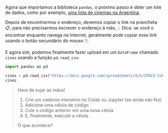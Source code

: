 Agora que importamos a biblioteca `pandas`, o próximo passo é obter um lote de dados, como por exemplo, [uma lista de cinemas na Argentina](https://docs.google.com/spreadsheets/d/e/2PACX-1vRSa9oM9fC-QlT7VOeGhZQtrWnlNSTsk3U8DWGTOXUWtPH6u9o5O5eZ0kTg8mFTwAn9vMdGRK7o2SPB/pub?gid=969960562&single=true&output=csv),

Depois de encontrarmos o endereço, devemos copiar o link na prancheta 📋, para não precisarmos escrever o endereço à mão, 💡 Dica: se você o encontrar enquanto navega na Internet, geralmente pode copiar esse link usando o botão secundário do _mouse_ 🖱️.

E agora sim, podemos finalmente fazer upload em um `DataFrame` chamado `cines` usando a função `pd.read_csv`:

```python
import pandas as pd

cines = pd.read_csv("https://docs.google.com/spreadsheets/d/e/2PACX-1vRSa9oM9fC-QlT7VOeGhZQtrWnlNSTsk3U8DWGTOXUWtPH6u9o5O5eZ0kTg8mFTwAn9vMdGRK7o2SPB/pub?gid=969960562&single=true&output=csv")
cines
```

> Hora de sujar as mãos!
>
> 1. Crie um _caderno interativo_ no Colab ou Jupyter (se ainda não fez)
> 2. Adicione uma célula de código
> 3. Cole o código anterior em uma nova célula
> 4. E, finalmente, execute a célula.
>
> O que acontece?
